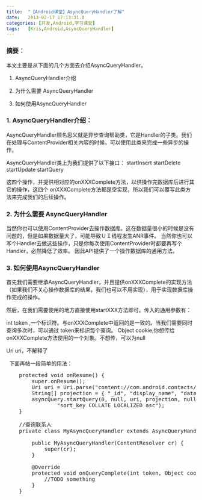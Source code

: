 ```yaml
---
title:	"【Android课堂】AsyncQueryHandler了解"
date:	2013-02-17 17:13:31.0
categories:	[开发,Android,学习课堂]
tags:	[Kris,Android,AsyncQueryHandler]
---
```


<h3>摘要：</h3>
本文主要是从下面的几个方面去介绍AsyncQueryHandler。

1. AsyncQueryHandler介绍

2. 为什么需要 AsyncQueryHandler

3. 如何使用AsyncQueryHandler

<!--more-->
<h3>1. AsyncQueryHandler介绍：</h3>
AsyncQueryHandler顾名思义就是异步查询帮助类，它是Handler的子类。我们在处理与ContentProvider相关内容的时候，可以使用此类来完成一些异步的操作。

AsyncQueryHandler类上为我们提供了以下接口：
startInsert
startDelete
startUpdate
startQuery

这四个操作，并提供相对应的onXXXComplete方法，以供操作完数据库后进行其它的操作，这四个 onXXXComplete方法都是空实现，所以我们可以覆写此类方法来完成我们的后续操作。
<h3>2. 为什么需要 AsyncQueryHandler</h3>
当然你也可以使用ContentProvider去操作数据库。这在数据量很小的时候是没有问题的，但是如果数据量大了，可能导致ＵＩ线程发生ANR事件。
当然你也可以写个Handler去做这些操作，只是你每次使用ContentProvider时都要再写个Handler，必然降低了效率。
因此API提供了一个操作数据库的通用方法。
<h3>3. 如何使用AsyncQueryHandler</h3>
首先我们需要继承AsyncQueryHandler，并且提供onXXXComplete的实现方法（如果我们不关心操作数据库的结果，我们也可以不用实现），用于实现数据库操作完成的操作。

然后，在我们需要使用的地方直接使用startXXX方法即可。传入的通用参数有：

int token ,一个标识符。与onXXXComplete中返回的是一致的。当我们需要同时查询多次时，可以通过 token来标识每个查询。
Object cookie,你想传给onXXXComplete方法使用的一个对象。不想传，可以为null

Uri uri，不解释了

&nbsp;
下面再帖一段简单的用法：

<pre lang="java">
    protected void onResume() {  
        super.onResume();  
        Uri uri = Uri.parse("content://com.android.contacts/data/phones");  
        String[] projection = { "_id", "display_name", "data1", "sort_key" };  
        asyncQuery.startQuery(0, null, uri, projection, null, null,  
                "sort_key COLLATE LOCALIZED asc");
    }  
  
    //查询联系人
    private class MyAsyncQueryHandler extends AsyncQueryHandler {  
  
        public MyAsyncQueryHandler(ContentResolver cr) {  
            super(cr);  
        }  
  
        @Override  
        protected void onQueryComplete(int token, Object cookie, Cursor cursor) {  
            //TODO something 
        }
    } 
</pre>
